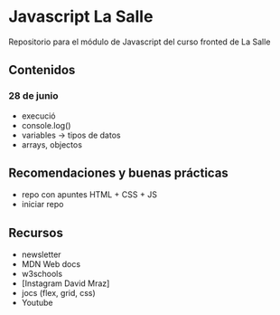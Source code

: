 # Javascript La Salle

Repositorio para el módulo de Javascript del curso fronted de La Salle

## Contenidos 
### 28 de junio
- execució
- console.log()
- variables -> tipos de datos
- arrays, objectos

## Recomendaciones y buenas prácticas

- repo con apuntes HTML + CSS + JS
- iniciar repo

## Recursos
- newsletter
- MDN Web docs
- w3schools
- [Instagram David Mraz]
- jocs (flex, grid, css)
- Youtube